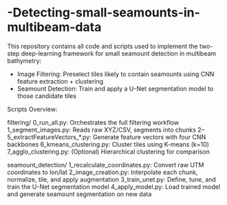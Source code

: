 # -Detecting-small-seamounts-in-multibeam-data

This repository contains all code and scripts used to implement the two-step deep-learning framework for small seamount detection in multibeam bathymetry:

- Image Filtering: Preselect tiles likely to contain seamounts using CNN feature extraction + clustering
- Seamount Detection: Train and apply a U-Net segmentation model to those candidate tiles

Scripts Overview:

filtering/
0_run_all.py: Orchestrates the full filtering workflow
1_segment_images.py: Reads raw XYZ/CSV, segments into chunks
2–5_extractFeatureVectors_*.py: Generate feature vectors with four CNN backbones
6_kmeans_clustering.py: Cluster tiles using K-means (k=10)
7_agglo_clustering.py: (Optional) Hierarchical clustering for comparison

seamount_detection/
1_recalculate_coordinates.py: Convert raw UTM coordinates to lon/lat
2_image_creation.py: Interpolate each chunk, normalize, tile, and apply augmentation
3_train_unet.py: Define, tune, and train the U-Net segmentation model
4_apply_model.py: Load trained model and generate seamount segmentation on new data
